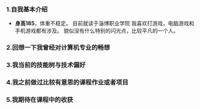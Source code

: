 ### 1.自我基本介绍
- **身高185**，体重不稳定。
 目前就读于淄博职业学院
 我喜欢打游戏，电脑游戏和手机游戏都有涉及。
 貌似没有什么特别的闪光点，比较平凡的一个人。

### 2.回想一下我曾经对计算机专业的畅想

### 3.我当前的技能树与技术偏好

### 4.我之前做过比较有意思的课程作业或者项目

### 5.我期待在课程中的收获
